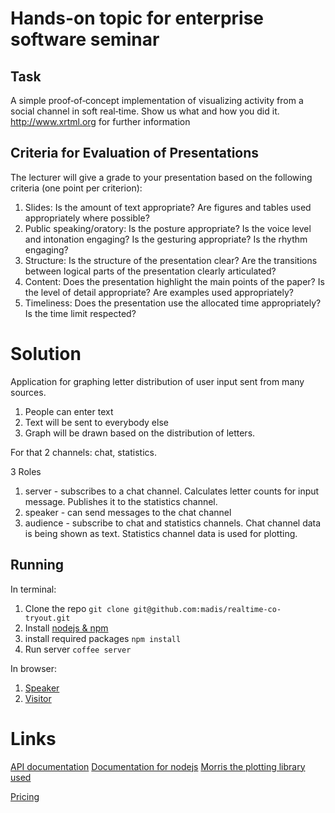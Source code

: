 Hands-on topic for enterprise software seminar
==============================================
Task
----
A simple proof‐of‐concept implementation of 
visualizing activity from a social channel in soft 
real‐time. Show us what and how you did it.
http://www.xrtml.org for further information


Criteria for Evaluation of Presentations
----------------------------------------
The lecturer will give a grade to your presentation based on
the following criteria (one point per criterion):
1. Slides: Is the amount of text appropriate? Are figures and 
tables used appropriately where possible?
2. Public speaking/oratory: Is the posture appropriate? Is the 
voice level and intonation engaging? Is the gesturing
appropriate? Is the rhythm engaging?
3. Structure: Is the structure of the presentation clear? Are the 
transitions between logical parts of the presentation clearly 
articulated?
4. Content: Does the presentation highlight the main points of 
the paper? Is the level of detail appropriate? Are examples 
used appropriately?
5. Timeliness: Does the presentation use the allocated time
appropriately? Is the time limit respected?


Solution
========
Application for graphing letter distribution of user input sent from many sources.

1. People can enter text
2. Text will be sent to everybody else
3. Graph will be drawn based on the distribution of letters.

For that 2 channels: chat, statistics.

3 Roles
  1. server - subscribes to a chat channel. Calculates letter counts for input message. Publishes it to the statistics channel.
  2. speaker - can send messages to the chat channel
  3. audience - subscribe to chat and statistics channels. Chat channel data is being shown as text. Statistics channel data is used for plotting.

Running
-------
In terminal:
1. Clone the repo ```git clone git@github.com:madis/realtime-co-tryout.git```
2. Install [nodejs & npm](http://nodejs.org/)
3. install required packages ```npm install```
4. Run server ```coffee server```

In browser:
1. [Speaker](http://localhost:3000/)
2. [Visitor](http://localhost:3000/audience)

Links
=====
[API documentation](http://docs.xrtml.org/2-1-0/pubsub/node-js/ortcclient.html)
[Documentation for nodejs](http://docs.xrtml.org/2-1-0/pubsub/node-js/ortcclient.html)
[Morris the plotting library used](http://www.oesmith.co.uk/morris.js/)

[Pricing]()